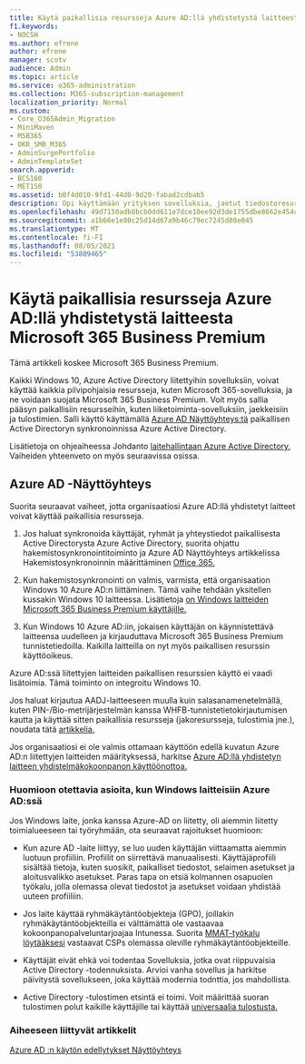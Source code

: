 ```yaml
---
title: Käytä paikallisia resursseja Azure AD:llä yhdistetystä laitteesta Microsoft 365 Businessissa
f1.keywords:
- NOCSH
ms.author: efrene
author: efrene
manager: scotv
audience: Admin
ms.topic: article
ms.service: o365-administration
ms.collection: M365-subscription-management
localization_priority: Normal
ms.custom:
- Core_O365Admin_Migration
- MiniMaven
- MSB365
- OKR_SMB_M365
- AdminSurgePortfolio
- AdminTemplateSet
search.appverid:
- BCS160
- MET150
ms.assetid: b0f4d010-9fd1-44d0-9d20-fabad2cdbab5
description: Opi käyttämään yrityksen sovelluksia, jaetut tiedostoresurssit ja tulostimet tai muut paikallisen Azure Active Directory Windows 10 avulla.
ms.openlocfilehash: 49d7150adb8bcb0dd611e7dce10ee92d3de1755dbe8662e454c9afcca2055e69
ms.sourcegitcommit: a1b66e1e80c25d14d67a9b46c79ec7245d88e045
ms.translationtype: MT
ms.contentlocale: fi-FI
ms.lasthandoff: 08/05/2021
ms.locfileid: "53809465"
---
```

# <a name="access-on-premises-resources-from-an-azure-ad-joined-device-in-microsoft-365-business-premium"></a>Käytä paikallisia resursseja Azure AD:llä yhdistetystä laitteesta Microsoft 365 Business Premium

Tämä artikkeli koskee Microsoft 365 Business Premium.

Kaikki Windows 10, Azure Active Directory liitettyihin sovelluksiin, voivat käyttää kaikkia pilvipohjaisia resursseja, kuten Microsoft 365-sovelluksia, ja ne voidaan suojata Microsoft 365 Business Premium. Voit myös sallia pääsyn paikallisiin resursseihin, kuten liiketoiminta-sovelluksiin, jaekkeisiin ja tulostimien. Salli käyttö käyttämällä [Azure AD Näyttöyhteys:tä](/azure/active-directory/connect/active-directory-aadconnect) paikallisen Active Directoryn synkronoinnissa Azure Active Directory.

Lisätietoja on ohjeaiheessa Johdanto [laitehallintaan Azure Active Directory.](/azure/active-directory/device-management-introduction)
Vaiheiden yhteenveto on myös seuraavissa osissa.

## <a name="run-azure-ad-connect"></a>Azure AD -Näyttöyhteys

Suorita seuraavat vaiheet, jotta organisaatiosi Azure AD:llä yhdistetyt laitteet voivat käyttää paikallisia resursseja.

1. Jos haluat synkronoida käyttäjät, ryhmät ja yhteystiedot paikallisesta Active Directorysta Azure Active Directory, suorita ohjattu hakemistosynkronointitoiminto ja Azure AD Näyttöyhteys artikkelissa Hakemistosynkronoinnin määrittäminen [Office 365.](../enterprise/set-up-directory-synchronization.md)

2. Kun hakemistosynkronointi on valmis, varmista, että organisaation Windows 10 Azure AD:n liittäminen. Tämä vaihe tehdään yksitellen kussakin Windows 10 laitteessa. Lisätietoja [on Windows laitteiden Microsoft 365 Business Premium käyttäjille.](set-up-windows-devices.md)

3. Kun Windows 10 Azure AD:iin, jokaisen käyttäjän on käynnistettävä laitteensa uudelleen ja kirjauduttava Microsoft 365 Business Premium tunnistetiedoilla. Kaikilla laitteilla on nyt myös paikallisen resurssin käyttöoikeus.

Azure AD:ssä liitettyjen laitteiden paikallisen resurssien käyttö ei vaadi lisätoimia. Tämä toiminto on integroitu Windows 10.

Jos haluat kirjautua AADJ-laitteeseen muulla kuin salasanamenetelmällä, kuten PIN-/Bio-metrijärjestelmän kanssa WHFB-tunnistetietokirjautumisen kautta ja käyttää sitten paikallisia resursseja (jakoresursseja, tulostimia jne.), noudata tätä [artikkelia.](/windows/security/identity-protection/hello-for-business/hello-hybrid-aadj-sso-base)

Jos organisaatiosi ei ole valmis ottamaan käyttöön edellä kuvatun Azure AD:n liitettyjen laitteiden määrityksessä, harkitse [Azure AD:llä yhdistetyn laitteen yhdistelmäkokoonpanon käyttöönottoa.](manage-windows-devices.md)

### <a name="considerations-when-you-join-windows-devices-to-azure-ad"></a>Huomioon otettavia asioita, kun Windows laitteisiin Azure AD:ssä

Jos Windows laite, jonka kanssa Azure-AD on liitetty, oli aiemmin liitetty toimialueeseen tai työryhmään, ota seuraavat rajoitukset huomioon:

- Kun azure AD -laite liittyy, se luo uuden käyttäjän viittaamatta aiemmin luotuun profiiliin. Profiilit on siirrettävä manuaalisesti. Käyttäjäprofiili sisältää tietoja, kuten suosikit, paikalliset tiedostot, selaimen asetukset ja aloitusvalikko asetukset. Paras tapa on etsiä kolmannen osapuolen työkalu, jolla olemassa olevat tiedostot ja asetukset voidaan yhdistää uuteen profiiliin.

- Jos laite käyttää ryhmäkäytäntöobjekteja (GPO), joillakin ryhmäkäytäntöobjekteilla ei välttämättä ole vastaavaa kokoonpanopalveluntarjoajaa Intunessa. [](/windows/configuration/provisioning-packages/how-it-pros-can-use-configuration-service-providers) Suorita [MMAT-työkalu löytääksesi](https://www.microsoft.com/download/details.aspx?id=45520) vastaavat CSPs olemassa oleville ryhmäkäytäntöobjekteille.

- Käyttäjät eivät ehkä voi todentaa Sovelluksia, jotka ovat riippuvaisia Active Directory -todennuksista. Arvioi vanha sovellus ja harkitse päivitystä sovellukseen, joka käyttää modernia todnttia, jos mahdollista.

- Active Directory -tulostimen etsintä ei toimi. Voit määrittää suoran tulostimen polut kaikille käyttäjille tai käyttää [universaalia tulostusta.](/universal-print/)

### <a name="related-articles"></a>Aiheeseen liittyvät artikkelit

[Azure AD :n käytön edellytykset Näyttöyhteys](/azure/active-directory/hybrid/how-to-connect-install-prerequisites)
